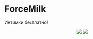 # ForceMilk
Интимки бесплатно!
<p align="center">
  <img src="https://github-readme-stats.vercel.app/api/top-langs/?username=forcemilk&layout=compact&theme=vision-friendly-dark)" />
  <img src="https://count.getloli.com/get/@forcemilk?theme=gelbooru" />
</p>
